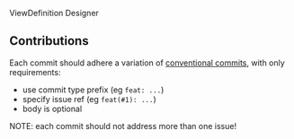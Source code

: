 ViewDefinition Designer


## Contributions

Each commit should adhere a variation of [conventional commits](https://www.conventionalcommits.org/en/v1.0.0/#summary), with only requirements:
- use commit type prefix (eg `feat: ...`)
- specify issue ref (eg `feat(#1): ...`)
- body is optional

NOTE: each commit should not address more than one issue!
